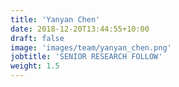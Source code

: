 ```yaml
---
title: 'Yanyan Chen'
date: 2018-12-20T13:44:55+10:00
draft: false
image: 'images/team/yanyan_chen.png'
jobtitle: 'SENIOR RESEARCH FOLLOW'
weight: 1.5
---
```


